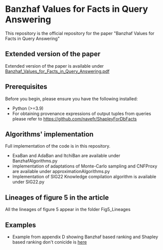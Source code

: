 # Banzhaf Values for Facts in Query Answering
This repository is the official repository for the paper "Banzhaf Values for Facts in Query Answering"

## Extended version of the paper
Extended version of the paper is available under [Banzhaf_Values_for_Facts_in_Query_Answering.pdf](Banzhaf_Values_for_Facts_in_Query_Answering.pdf)

## Prerequisites

Before you begin, please ensure you have the following installed:

- Python (>=3.9)
- For obtaining provenance expressions of output tuples from queries please refer to https://github.com/navefr/ShapleyForDbFacts

## Algorithms' implementation

Full implementation of the code is in this repository. 
* ExaBan and AdaBan and ItchiBan are available under BanzhafAlgorithms.py
* implementation of adaptations of Monte-Carlo sampling and CNFProxy are available under approximationAlgorithms.py
* Implementation of SIG22 Knowledge compilation algorithm is available under SIG22.py

## Lineages of figure 5 in the article
All the lineages of figure 5 appear in the folder Fig5_Lineages

## Examples
* Example from appendix D showing Banzhaf based ranking and Shapley based ranking don't conicide is [here](notebooks/Banzhaf_and_Shapley_order.ipynb)

